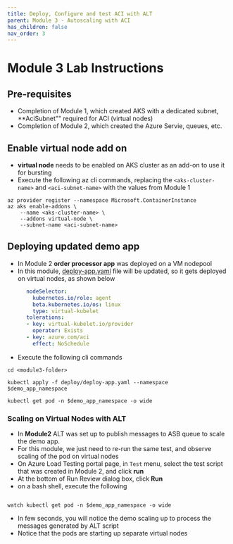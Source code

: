 ```yaml
---
title: Deploy, Configure and test ACI with ALT
parent: Module 3 - Autoscaling with ACI
has_children: false
nav_order: 3
---
```



# Module 3 Lab Instructions

## Pre-requisites

* Completion of Module 1, which created AKS with a dedicated subnet, **AciSubnet"" required for ACI (virtual nodes)
* Completion of Module 2, which created the Azure Servie, queues, etc.

## Enable virtual node add on

* **virtual node** needs to be enabled on AKS cluster as an add-on to use it for bursting
* Execute the following az cli commands, replacing the `<aks-cluster-name>` and `<aci-subnet-name>` with the values from Module 1

```cli
az provider register --namespace Microsoft.ContainerInstance
az aks enable-addons \
    --name <aks-cluster-name> \
    --addons virtual-node \
    --subnet-name <aci-subnet-name>
```

## Deploying updated demo app

* In Module 2 **order processor app** was deployed on a VM nodepool
* In this module, [deploy-app.yaml](../../../tools/deploy/module3/deploy-app.yaml) file will be updated, so it gets deployed on virtual nodes, as shown below

```yaml
      nodeSelector:
        kubernetes.io/role: agent
        beta.kubernetes.io/os: linux
        type: virtual-kubelet
      tolerations:
      - key: virtual-kubelet.io/provider
        operator: Exists
      - key: azure.com/aci
        effect: NoSchedule
```

* Execute the following cli commands

```cli
cd <module3-folder>

kubectl apply -f deploy/deploy-app.yaml --namespace $demo_app_namespace

kubectl get pod -n $demo_app_namespace -o wide
```

### Scaling on Virtual Nodes with ALT

* In **Module2** ALT was set up to publish messages to ASB queue to scale the demo app.
* For this module, we just need to re-run the same test, and observe scaling of the pod on virtual nodes
* On Azure Load Testing portal page, in `Test` menu, select the test script that was created in Module 2, and click **run**
* At the bottom of Run Review dialog box, click **Run**
* on a bash shell, execute the following

```cli

watch kubectl get pod -n $demo_app_namespace -o wide

```

* In few seconds, you will notice the demo scaling up to process the messages generated by ALT script
* Notice that the pods are starting up separate virtual nodes

